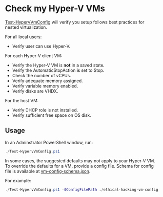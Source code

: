 # Check my Hyper-V VMs

[Test-HypervVmConfig](./Test-HypervVmConfig.ps1) will verify you setup follows best practices for nested virtualization.  

For all local users:

- Verify user can use Hyper-V.

For each Hyper-V client VM:

- Verify the Hyper-V VM is **not** in a saved state.  
- Verify the AutomaticStopAction is set to Stop.
- Check the number of vCPUs.
- Verify adequate memory assigned.
- Verify variable memory enabled.
- Verify disks are VHDX.

For the host VM:

- Verify DHCP role is not installed.
- Verify sufficient free space on OS disk.

## Usage

In an Adminstrator PowerShell window, run:

```powershell
./Test-HypervVmConfig.ps1
```

In some cases, the suggested defaults may not apply to your Hyper-V VM.  To override the defaults for a VM, provide a config file.  Schema for config file is available at [vm-config-schema.json](vm-config-schema.json).

For example:

```powershell
./Test-HypervVmConfig.ps1 -$ConfigFilePath ./ethical-hacking-vm-config.json.
```
